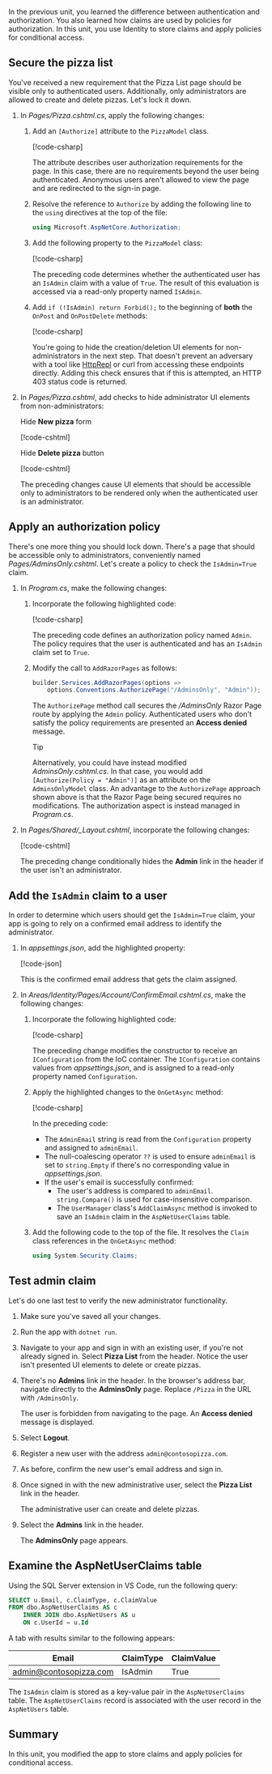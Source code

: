 In the previous unit, you learned the difference between authentication and authorization. You also learned how claims are used by policies for authorization. In this unit, you use Identity to store claims and apply policies for conditional access.

## Secure the pizza list

You've received a new requirement that the Pizza List page should be visible only to authenticated users. Additionally, only administrators are allowed to create and delete pizzas. Let's lock it down.

1. In *Pages/Pizza.cshtml.cs*, apply the following changes:
    1. Add an `[Authorize]` attribute to the `PizzaModel` class.

        [!code-csharp[](../code/pages/pizza.cshtml.cs?range=2-3&highlight=1)]

        The attribute describes user authorization requirements for the page. In this case, there are no requirements beyond the user being authenticated. Anonymous users aren't allowed to view the page and are redirected to the sign-in page.

    1. Resolve the reference to `Authorize` by adding the following line to the `using` directives at the top of the file:

        ```csharp
        using Microsoft.AspNetCore.Authorization;
        ```

    1. Add the following property to the `PizzaModel` class:

        [!code-csharp[](../code/pages/pizza.cshtml.cs?name=snippet_isadmin&highlight=4)]

        The preceding code determines whether the authenticated user has an `IsAdmin` claim with a value of `True`. The result of this evaluation is accessed via a read-only property named `IsAdmin`.

    1. Add `if (!IsAdmin) return Forbid();` to the beginning of **both** the `OnPost` and `OnPostDelete` methods:

        [!code-csharp[](../code/pages/pizza.cshtml.cs?name=snippet_admincheck&highlight=3,14)]

        You're going to hide the creation/deletion UI elements for non-administrators in the next step. That doesn't prevent an adversary with a tool like [HttpRepl](/aspnet/core/web-api/http-repl/) or curl from accessing these endpoints directly. Adding this check ensures that if this is attempted, an HTTP 403 status code is returned.

1. In *Pages/Pizza.cshtml*, add checks to hide administrator UI elements from non-administrators:

    Hide **New pizza** form

    [!code-cshtml[](../code/pages/pizza.cshtml?name=snippet_create&highlight=2-3,20)]

    Hide **Delete pizza** button

    [!code-cshtml[](../code/pages/pizza.cshtml?name=snippet_delete&highlight=8-9,11,21-22,28)]

    The preceding changes cause UI elements that should be accessible only to administrators to be rendered only when the authenticated user is an administrator.

## Apply an authorization policy

There's one more thing you should lock down. There's a page that should be accessible only to administrators, conveniently named *Pages/AdminsOnly.cshtml*. Let's create a policy to check the `IsAdmin=True` claim.

1. In *Program.cs*, make the following changes:
    1. Incorporate the following highlighted code:

        [!code-csharp[](../code/program-after-customization.cs?range=14-23&highlight=5-8)]

        The preceding code defines an authorization policy named `Admin`. The policy requires that the user is authenticated and has an `IsAdmin` claim set to `True`.

    1. Modify the call to `AddRazorPages` as follows:

        ```csharp
        builder.Services.AddRazorPages(options =>
            options.Conventions.AuthorizePage("/AdminsOnly", "Admin"));
        ```

        The `AuthorizePage` method call secures the */AdminsOnly* Razor Page route by applying the `Admin` policy. Authenticated users who don't satisfy the policy requirements are presented an **Access denied** message.

        > [!TIP]
        > Alternatively, you could have instead modified *AdminsOnly.cshtml.cs*. In that case, you would add `[Authorize(Policy = "Admin")]` as an attribute on the `AdminsOnlyModel` class. An advantage to the `AuthorizePage` approach shown above is that the Razor Page being secured requires no modifications. The authorization aspect is instead managed in *Program.cs*.

1. In *Pages/Shared/_Layout.cshtml*, incorporate the following changes:

    [!code-cshtml[](../code/pages/shared/_layout.cshtml?name=snippet_navlist&highlight=11-12,16)]

    The preceding change conditionally hides the **Admin** link in the header if the user isn't an administrator.

## Add the `IsAdmin` claim to a user

In order to determine which users should get the `IsAdmin=True` claim, your app is going to rely on a confirmed email address to identify the administrator.

1. In *appsettings.json*, add the highlighted property:

    [!code-json[](../code/appsettings.json?range=1-3&highlight=2)]

    This is the confirmed email address that gets the claim assigned.

1. In *Areas/Identity/Pages/Account/ConfirmEmail.cshtml.cs*, make the following changes:
    1. Incorporate the following highlighted code:

        [!code-csharp[](../code/areas/identity/pages/account/confirmemail.cshtml.cs?name=snippet_configproperty&highlight=4,6-7,10)]

        The preceding change modifies the constructor to receive an `IConfiguration` from the IoC container. The `IConfiguration` contains values from *appsettings.json*, and is assigned to a read-only property named `Configuration`.

    1. Apply the highlighted changes to the `OnGetAsync` method:

        [!code-csharp[](../code/areas/identity/pages/account/confirmemail.cshtml.cs?name=snippet_ongetasync&highlight=18-24)]

        In the preceding code:

        * The `AdminEmail` string is read from the `Configuration` property and assigned to `adminEmail`.
        * The null-coalescing operator `??` is used to ensure `adminEmail` is set to `string.Empty` if there's no corresponding value in *appsettings.json*.
        * If the user's email is successfully confirmed:
            * The user's address is compared to `adminEmail`. `string.Compare()` is used for case-insensitive comparison.
            * The `UserManager` class's `AddClaimAsync` method is invoked to save an `IsAdmin` claim in the `AspNetUserClaims` table.

    1. Add the following code to the top of the file. It resolves the `Claim` class references in the `OnGetAsync` method:

        ```csharp
        using System.Security.Claims;
        ```

## Test admin claim

Let's do one last test to verify the new administrator functionality.

1. Make sure you've saved all your changes.
1. Run the app with `dotnet run`.
1. Navigate to your app and sign in with an existing user, if you're not already signed in. Select **Pizza List** from the header. Notice the user isn't presented UI elements to delete or create pizzas.
1. There's no **Admins** link in the header. In the browser's address bar, navigate directly to the **AdminsOnly** page. Replace `/Pizza` in the URL with `/AdminsOnly`.

    The user is forbidden from navigating to the page. An **Access denied** message is displayed.

1. Select **Logout**.
1. Register a new user with the address `admin@contosopizza.com`.
1. As before, confirm the new user's email address and sign in.
1. Once signed in with the new administrative user, select the **Pizza List** link in the header.

    The administrative user can create and delete pizzas.

1. Select the **Admins** link in the header.

    The **AdminsOnly** page appears.

## Examine the AspNetUserClaims table

Using the SQL Server extension in VS Code, run the following query:

```sql
SELECT u.Email, c.ClaimType, c.ClaimValue
FROM dbo.AspNetUserClaims AS c
    INNER JOIN dbo.AspNetUsers AS u
    ON c.UserId = u.Id
```

A tab with results similar to the following appears:

| Email                  | ClaimType | ClaimValue |
|------------------------|-----------|------------|
| admin@contosopizza.com | IsAdmin   | True       |

The `IsAdmin` claim is stored as a key-value pair in the `AspNetUserClaims` table. The `AspNetUserClaims` record is associated with the user record in the `AspNetUsers` table.

## Summary

In this unit, you modified the app to store claims and apply policies for conditional access.
